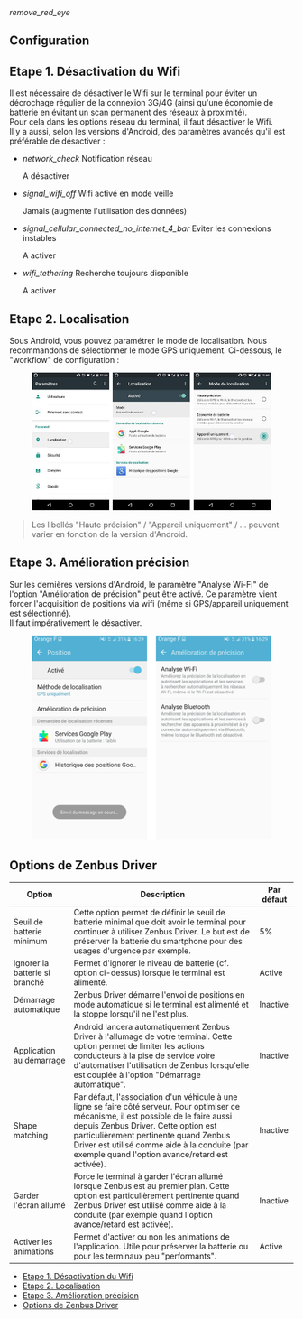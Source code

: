 <article id="configuration" class="article">
<div class="row">
	<div class="col s12 m9 l10 bodybox">
		<a class="btn-floating btn-large waves-effect waves-light printButton" onclick="setArticleView()"><i class="material-icons">remove_red_eye</i></a>
		<h1>Configuration</h1>
		<div id="driver-configuration-cat1" class="section scrollspy">
			<h2>Etape 1. Désactivation du Wifi</h2>
			<p>
				Il est nécessaire de <span class="imp2">désactiver</span> le Wifi sur le terminal pour éviter un décrochage régulier de la connexion 3G/4G (ainsi qu'une économie de batterie en évitant un scan permanent des réseaux à proximité). <br> Pour cela dans les options réseau du terminal, il faut <span class="imp2">désactiver</span> le Wifi. <br> Il y a aussi, selon les versions d'Android, des <span class="imp2">paramètres avancés</span> qu'il est préférable de désactiver :
			</p>
			<ul class="collection">
				<li class="collection-item avatar"><i class="material-icons circle red hide-on-med-and-down">network_check</i>
					<span class="title">Notification réseau</span>
					<p>A désactiver</p></li>
				<li class="collection-item avatar"><i class="material-icons circle red hide-on-med-and-down">signal_wifi_off</i>
					<span class="title">Wifi activé en mode veille</span>
					<p>Jamais (augmente l'utilisation des données)</p></li>
				<li class="collection-item avatar"><i class="material-icons circle green hide-on-med-and-down">signal_cellular_connected_no_internet_4_bar</i>
					<span class="title">Eviter les connexions instables</span>
					<p>A activer</p></li>
				<li class="collection-item avatar"><i class="material-icons circle green hide-on-med-and-down">wifi_tethering</i>
					<span class="title">Recherche toujours disponible</span>
					<p>A activer</p></li>
			</ul>
		</div>
		<div id="driver-configuration-cat2" class="section scrollspy">
			<h2>Etape 2. Localisation</h2>
			<p>
				Sous Android, vous pouvez paramétrer le mode de localisation. Nous recommandons de sélectionner le mode <span class="imp">GPS uniquement</span>. Ci-dessous, le "workflow" de configuration :
			</p>
			<figure>
				<div class="material-placeholder"><img class="materialboxed responsive-img " data-caption="Marche à suivre pour le paramétrage du mode de localisation" width="650" src="/images/fr/localisation_screenshots.png"></div>
			</figure>
			<blockquote>Les libellés "Haute précision" / "Appareil uniquement" / ... peuvent varier en fonction de la version d'Android.
			</blockquote>
		</div>
		<div id="driver-configuration-cat3" class="section scrollspy">
			<h2>Etape 3. Amélioration précision</h2>
			<p>
				Sur les dernières versions d'Android, le paramètre "Analyse Wi-Fi" de l'option "Amélioration de précision" peut être activé. Ce paramètre vient forcer l'acquisition de positions via wifi (même si GPS/appareil uniquement est sélectionné). <br> Il faut impérativement le désactiver.
			</p>
			<figure>
				<div class="material-placeholder"><img class="materialboxed responsive-img " data-caption="Marche à suivre pour la désactivation de l'amélioration de précision" width="450" src="/images/fr/precision.png"></div>
			</figure>
		</div>
        <div id="driver-configuration-cat4" class="section scrollspy">         
            <h2>Options de Zenbus Driver</h2>
            <table class="striped">
            <thead>
              <tr>
                  <th>Option</th>
                  <th>Description</th>
                  <th>Par défaut</th>
              </tr>
            </thead>
            <tbody>
              <tr>
                <td>Seuil de batterie minimum</td>
                <td>Cette option permet de définir le seuil de batterie minimal que doit avoir le terminal pour continuer à utiliser Zenbus Driver. Le but est de préserver la batterie du smartphone pour des usages d'urgence par exemple. </td>
                <td>5%</td>
              </tr>
              <tr>
                <td>Ignorer la batterie si branché</td>
                  <td>Permet d'ignorer le niveau de batterie (cf. option ci-dessus) lorsque le terminal est alimenté.</td>
                  <td>Active</td>
              </tr>
                <tr>
                <td>Démarrage automatique</td>
                <td>Zenbus Driver démarre l'envoi de positions en mode automatique si le terminal est alimenté et la stoppe lorsqu'il ne l'est plus.</td>
                    <td>Inactive</td>
              </tr>
              <tr>
                <td>Application au démarrage</td>
                <td>Android lancera automatiquement Zenbus Driver à l'allumage de votre terminal. Cette option permet de limiter les actions conducteurs à la pise de service voire d'automatiser l'utilisation de Zenbus lorsqu'elle est couplée à l'option "Démarrage automatique".</td><td>Inactive</td>
              </tr>
             <tr>
                <td>Shape matching</td>
                <td>Par défaut, l'association d'un véhicule à une ligne se faire côté serveur. Pour optimiser ce mécanisme, il est possible de le faire aussi depuis Zenbus Driver. Cette option est particulièrement pertinente quand Zenbus Driver est utilisé comme aide à la conduite (par exemple quand l'option avance/retard est activée). </td><td>Inactive</td>
              </tr>    
            <tr>
                <td>Garder l'écran allumé</td>
                <td>Force le terminal à garder l'écran allumé lorsque Zenbus est au premier plan.  Cette option est particulièrement pertinente quand Zenbus Driver est utilisé comme aide à la conduite (par exemple quand l'option avance/retard est activée).</td><td>Inactive</td>
              </tr>
            <tr>
                <td>Activer les animations</td>
                <td>Permet d'activer ou non les animations de l'application. Utile pour préserver la batterie ou pour les terminaux peu "performants". </td><td>Active</td>
              </tr>
            </tbody>
            </table>
        </div>
	</div>
	<div class="col hide-on-small-only m3 l2">
		<ul id="driverRightMenu" class="section table-of-contents">
			<li><a href="#driver-configuration-cat1">Etape 1. Désactivation du Wifi</a></li>
			<li><a href="#driver-configuration-cat2">Etape 2. Localisation</a></li>
			<li><a href="#driver-configuration-cat3">Etape 3. Amélioration précision</a></li>
            <li><a href="#driver-configuration-cat4">Options de Zenbus Driver</a></li>
		</ul>
	</div>
</div>
</article>